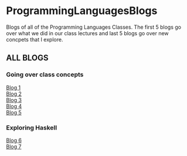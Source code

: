 # ProgrammingLanguagesBlogs
Blogs of all of the Programming Languages Classes. The first 5 blogs go over what we did in our class lectures and last 5 blogs go over new concpets that I explore. 
<h2> ALL BLOGS </h2>
<h3> Going over class concepts </h3>
<a href="BlogOne.md">Blog 1</a> <br>
<a href="BlogTwo.md">Blog 2</a> <br>
<a href="Blog3.md">Blog 3</a> <br>
<a href="Blog4.md">Blog 4</a> <br>
<a href="Blog5.md">Blog 5</a> <br>
<h3> Exploring Haskell </h3>
<a href="Blog6.md">Blog 6</a> <br>
<a href="Blog7.md">Blog 7</a> <br>
